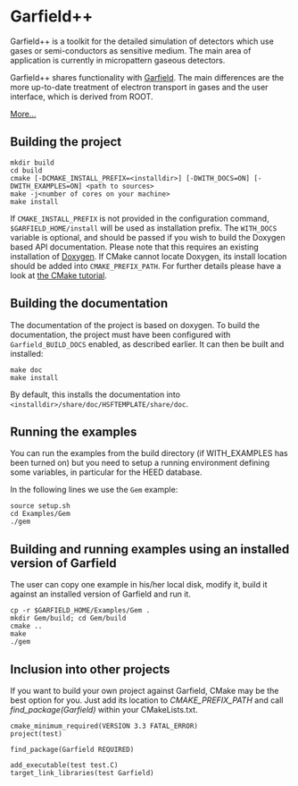 # Garfield++

Garfield++ is a toolkit for the detailed simulation of detectors which use gases or semi-conductors as sensitive medium. The main area of application is currently in micropattern gaseous detectors.

Garfield++ shares functionality with [Garfield](http://cern.ch/garfield). The main differences are the more up-to-date treatment of electron transport in gases and the user interface, which is derived from ROOT.

[More...](http://garfieldpp.web.cern.ch/garfieldpp/about)

## Building the project

    mkdir build
    cd build
    cmake [-DCMAKE_INSTALL_PREFIX=<installdir>] [-DWITH_DOCS=ON] [-DWITH_EXAMPLES=ON] <path to sources>
    make -j<number of cores on your machine>
    make install

If `CMAKE_INSTALL_PREFIX` is not provided in the configuration command, `$GARFIELD_HOME/install` will be used as installation prefix. The `WITH_DOCS` variable is optional, and should be passed if you wish to
build the Doxygen based API documentation. Please note that this requires an existing
installation of [Doxygen](http://www.doxygen.org/index.html). If CMake cannot locate
Doxygen, its install location should be added into `CMAKE_PREFIX_PATH`.
For further details please have a look at [the CMake tutorial](http://www.cmake.org/cmake-tutorial/).

## Building the documentation

The documentation of the project is based on doxygen. To build the documentation,
the project must have been configured with `Garfield_BUILD_DOCS` enabled, as
described earlier. It can then be built and installed:

    make doc
    make install

By default, this installs the documentation into `<installdir>/share/doc/HSFTEMPLATE/share/doc`.

## Running the examples

You can run the examples from the build directory (if WITH_EXAMPLES has been turned on) but you need to setup a running environment defining some variables, in particular for the HEED database.

In the following lines we use the `Gem` example:
```
source setup.sh
cd Examples/Gem
./gem
```
## Building and running examples using an installed version of Garfield
The user can copy one example in his/her local disk, modify it, build it against an installed version of Garfield and run it.
```
cp -r $GARFIELD_HOME/Examples/Gem .
mkdir Gem/build; cd Gem/build
cmake ..
make
./gem
```  

## Inclusion into other projects

If you want to build your own project against Garfield, CMake may be the best option for you. Just add its location to _CMAKE_PREFIX_PATH_ and call _find_package(Garfield)_ within your CMakeLists.txt.

```
cmake_minimum_required(VERSION 3.3 FATAL_ERROR)
project(test)

find_package(Garfield REQUIRED)

add_executable(test test.C)
target_link_libraries(test Garfield)
```
